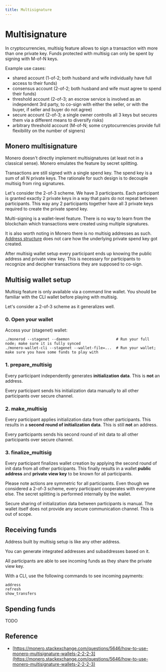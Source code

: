 ```yaml
---
title: Multisignature
---
```

# Multisignature

In cryptocurrencies, multisig feature allows to sign a transaction with more than one private key. Funds protected with multisig can only be spent by signing with M-of-N keys.

Example use cases:

* shared account (1-of-2; both husband and wife individually have full access to their funds)
* consensus account (2-of-2; both husband and wife must agree to spend their funds)
* threshold account (2-of-3; an escrow service is involved as an independent 3rd party, to co-sign with either the seller, or with the buyer, if seller and buyer do not agree)
* secure account (2-of-3; a single owner controlls all 3 keys but secures them via a different means to diversify risks)
* arbitrary threshold account (M-of-N; some cryptocurrencies provide full flexibility on the number of signers)

## Monero multisignature

Monero doesn't directly implement multisignatures (at least not in a classical sense). Monero emulates the feature by secret splitting.

Transactions are still signed with a single spend key. The spend key is a sum of all N private keys. The rationale for such design is to decouple multisig from ring signatures.

Let's consider the 2-of-3 scheme. We have 3 participants. Each participant is granted exactly 2 private keys in a way that pairs do not repeat between participants. This way any 2 participants together have all 3 private keys required to create the private spend key.

Multi-signing is a wallet-level feature. There is no way to learn from the blockchain which transactions were created using multiple signatures.

It is also worth noting in Monero there is no multisig addresses as such. [Address structure](/public-address/standard-address/) does not care how the underlying private spend key got created.

After multisig wallet setup every participant ends up knowing the public address and private view key. This is necessary for participants to recognize and decipher transactions they are supposed to co-sign.

## Multisig wallet setup

Multisig feature is only available via a command line wallet. You should be familiar with the CLI wallet before playing with multisig.

Let's consider a 2-of-3 scheme as it generalizes well.

### 0. Open your wallet 

Access your (stagenet) wallet:

```
./monerod --stagenet --daemon                     # Run your full node; make sure it is fully synced    
./monero-wallet-cli --stagenet --wallet-file=...  # Run your wallet; make sure you have some funds to play with    
```

### 1. prepare_multisig

Every participant independently generates **initialization data**. This is **not** an address.

Every participant sends his initialization data manually to all other participants over secure channel.

### 2. make_multisig

Every participant applies initialization data from other participants. This results in a **second round of initialization data**. This is still **not** an address.

Every participants sends his second round of init data to all other participants over secure channel.

### 3. finalize_multisig

Every participant finalizes wallet creation by applying the second round of init data from all other participants. This finally results in a wallet **public address** and **private view key** to be known for all participants. 

Please note actions are symmetric for all participants. Even though we considered a 2-of-3 scheme, every participant cooperates with everyone else. The secret splitting is performed internally by the wallet.

Secure sharing of initialization data between participants is manual. The wallet itself does not provide any secure communication channel. This is out of scope.

## Receiving funds

Address built by multisig setup is like any other address.

You can generate integrated addresses and subaddresses based on it.

All participants are able to see incoming funds as they share the private view key.

With a CLI, use the following commands to see incoming payments:

    address
    refresh
    show_transfers

## Spending funds

TODO

## Reference

* [https://monero.stackexchange.com/questions/5646/how-to-use-monero-multisignature-wallets-2-2-2-3](https://monero.stackexchange.com/questions/5646/how-to-use-monero-multisignature-wallets-2-2-2-3)
